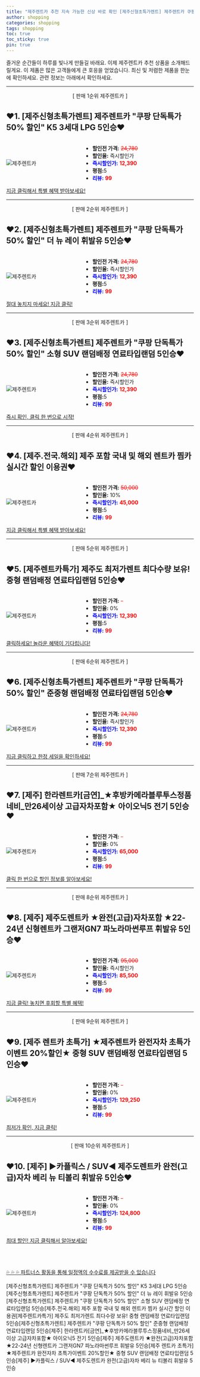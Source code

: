 ```yaml
---
title: "제주렌트카 추천 지속 가능한 신상 바로 확인 [제주신형초특가렌트] 제주렌트카 쿠팡 단독특가 50%"
author: shopping
categories: shopping
tags: shopping
toc: true
toc_sticky: true
pin: true
---
```

즐거운 순간들이 하루를 빛나게 만들길 바래요. 이제 제주렌트카 추천 상품을 소개해드릴게요. 이 제품은 많은 고객들에게 큰 호응을 얻었습니다. 최신 및 저렴한 제품을 한눈에 확인하세요. 관련 정보는 아래에서 확인하세요.

---
<p class="toplist" style="margin: 0 auto; display: block; width: fit-content;">[ 판매 1순위 제주렌트카 ]</p>

<h2><strong>❤️1. [제주신형초특가렌트] 제주렌트카 "쿠팡 단독특가 50% 할인" K5 3세대 LPG 5인승❤️</strong></h2>

<div style="display: flex; align-items: center;">
    <div style="flex: 0.4;">
        <img src="https://thumbnail9.coupangcdn.com/thumbnails/remote/230x230ex/image/travel/products/rentalCar/79ed27aa-4df6-4ebb-bf41-50ba65dacfcd.jpg" alt="제주렌트카" style="max-width: 100%;">
    </div>
    <div style="flex: 0.6; margin-left: 10px;">
        <ul>
            <li><strong>할인전 가격:</strong> <del style="color: red;">24,780</del></li>
            <li><strong>할인율:</strong> 즉시할인가</li>
            <li><span style='color:blue'><strong>즉시할인가:</strong></span> <span style='color:red'><strong>12,390</strong></span></li>
            <li><strong>평점:</strong>5</li>
            <li><span style='color:blue'><strong>리뷰:</strong></span> <span style='color:red'><strong>99</strong></span></li>
        </ul>
    </div>
</div>
<div class="center">
    <a href="https://link.coupang.com/re/AFFTDP?lptag=AF9450613&subid=githubio&pageKey=10000010344041&traceid=V0-153&itemId=None&vendorItemId=None" class="myButton">
        지금 클릭해서 특별 혜택 받아보세요!
    </a>
</div>


---
<p class="toplist" style="margin: 0 auto; display: block; width: fit-content;">[ 판매 2순위 제주렌트카 ]</p>

<h2><strong>❤️2. [제주신형초특가렌트] 제주렌트카 "쿠팡 단독특가 50% 할인" 더 뉴 레이 휘발유 5인승❤️</strong></h2>

<div style="display: flex; align-items: center;">
    <div style="flex: 0.4;">
        <img src="https://thumbnail6.coupangcdn.com/thumbnails/remote/230x230ex/image/travel/products/rentalCar/6ec9e0f7-ff1b-4ff1-abff-6cd4b308a756.png" alt="제주렌트카" style="max-width: 100%;">
    </div>
    <div style="flex: 0.6; margin-left: 10px;">
        <ul>
            <li><strong>할인전 가격:</strong> <del style="color: red;">24,780</del></li>
            <li><strong>할인율:</strong> 즉시할인가</li>
            <li><span style='color:blue'><strong>즉시할인가:</strong></span> <span style='color:red'><strong>12,390</strong></span></li>
            <li><strong>평점:</strong>5</li>
            <li><span style='color:blue'><strong>리뷰:</strong></span> <span style='color:red'><strong>99</strong></span></li>
        </ul>
    </div>
</div>
<div class="center">
    <a href="https://link.coupang.com/re/AFFTDP?lptag=AF9450613&subid=githubio&pageKey=10000010344040&traceid=V0-153&itemId=None&vendorItemId=None" class="myButton">
        절대 놓치지 마세요! 지금 클릭!
    </a>
</div>


---
<p class="toplist" style="margin: 0 auto; display: block; width: fit-content;">[ 판매 3순위 제주렌트카 ]</p>

<h2><strong>❤️3. [제주신형초특가렌트] 제주렌트카 "쿠팡 단독특가 50% 할인" 소형 SUV 랜덤배정 연료타입랜덤 5인승❤️</strong></h2>

<div style="display: flex; align-items: center;">
    <div style="flex: 0.4;">
        <img src="https://thumbnail8.coupangcdn.com/thumbnails/remote/230x230ex/image/travel/products/rentalCar/20d13fa4-938d-46ff-9d6a-a934d0567754.jpg" alt="제주렌트카" style="max-width: 100%;">
    </div>
    <div style="flex: 0.6; margin-left: 10px;">
        <ul>
            <li><strong>할인전 가격:</strong> <del style="color: red;">24,780</del></li>
            <li><strong>할인율:</strong> 즉시할인가</li>
            <li><span style='color:blue'><strong>즉시할인가:</strong></span> <span style='color:red'><strong>12,390</strong></span></li>
            <li><strong>평점:</strong>5</li>
            <li><span style='color:blue'><strong>리뷰:</strong></span> <span style='color:red'><strong>99</strong></span></li>
        </ul>
    </div>
</div>
<div class="center">
    <a href="https://link.coupang.com/re/AFFTDP?lptag=AF9450613&subid=githubio&pageKey=10000010121436&traceid=V0-153&itemId=None&vendorItemId=None" class="myButton">
        즉시 확인, 클릭 한 번으로 시작!
    </a>
</div>


---
<p class="toplist" style="margin: 0 auto; display: block; width: fit-content;">[ 판매 4순위 제주렌트카 ]</p>

<h2><strong>❤️4. [제주.전국.해외] 제주 포함 국내 및 해외 렌트카 찜카 실시간 할인 이용권❤️</strong></h2>

<div style="display: flex; align-items: center;">
    <div style="flex: 0.4;">
        <img src="https://thumbnail10.coupangcdn.com/thumbnails/remote/230x230ex/image/travel_reactor/travelSeller/common/A00250999/a720023c-9707-415f-9fbb-b60d5b00a20b.jpg" alt="제주렌트카" style="max-width: 100%;">
    </div>
    <div style="flex: 0.6; margin-left: 10px;">
        <ul>
            <li><strong>할인전 가격:</strong> <del style="color: red;">50,000</del></li>
            <li><strong>할인율:</strong> 10%</li>
            <li><span style='color:blue'><strong>즉시할인가:</strong></span> <span style='color:red'><strong>45,000</strong></span></li>
            <li><strong>평점:</strong>5</li>
            <li><span style='color:blue'><strong>리뷰:</strong></span> <span style='color:red'><strong>99</strong></span></li>
        </ul>
    </div>
</div>
<div class="center">
    <a href="https://link.coupang.com/re/AFFTDP?lptag=AF9450613&subid=githubio&pageKey=10000002484975&traceid=V0-153&itemId=None&vendorItemId=None" class="myButton">
        지금 클릭해서 특별 혜택 받아보세요!
    </a>
</div>


---
<p class="toplist" style="margin: 0 auto; display: block; width: fit-content;">[ 판매 5순위 제주렌트카 ]</p>

<h2><strong>❤️5. [제주렌트카특가] 제주도 최저가렌트 최다수량 보유! 중형 랜덤배정 연료타입랜덤 5인승❤️</strong></h2>

<div style="display: flex; align-items: center;">
    <div style="flex: 0.4;">
        <img src="https://thumbnail7.coupangcdn.com/thumbnails/remote/230x230ex/image/travel/products/rentalCar/d4addb81-a8e3-47e3-a6fb-600db055db86.png" alt="제주렌트카" style="max-width: 100%;">
    </div>
    <div style="flex: 0.6; margin-left: 10px;">
        <ul>
            <li><strong>할인전 가격:</strong> <del style="color: red;">-</del></li>
            <li><strong>할인율:</strong> 0%</li>
            <li><span style='color:blue'><strong>즉시할인가:</strong></span> <span style='color:red'><strong>12,390</strong></span></li>
            <li><strong>평점:</strong>5</li>
            <li><span style='color:blue'><strong>리뷰:</strong></span> <span style='color:red'><strong>99</strong></span></li>
        </ul>
    </div>
</div>
<div class="center">
    <a href="https://link.coupang.com/re/AFFTDP?lptag=AF9450613&subid=githubio&pageKey=10000010529349&traceid=V0-153&itemId=None&vendorItemId=None" class="myButton">
        클릭하세요! 놀라운 혜택이 기다립니다!
    </a>
</div>


---
<p class="toplist" style="margin: 0 auto; display: block; width: fit-content;">[ 판매 6순위 제주렌트카 ]</p>

<h2><strong>❤️6. [제주신형초특가렌트] 제주렌트카 "쿠팡 단독특가 50% 할인" 준중형 랜덤배정 연료타입랜덤 5인승❤️</strong></h2>

<div style="display: flex; align-items: center;">
    <div style="flex: 0.4;">
        <img src="https://thumbnail7.coupangcdn.com/thumbnails/remote/230x230ex/image/travel/products/rentalCar/19499f96-9402-497e-b66d-ce334c8a4948.jpg" alt="제주렌트카" style="max-width: 100%;">
    </div>
    <div style="flex: 0.6; margin-left: 10px;">
        <ul>
            <li><strong>할인전 가격:</strong> <del style="color: red;">24,780</del></li>
            <li><strong>할인율:</strong> 즉시할인가</li>
            <li><span style='color:blue'><strong>즉시할인가:</strong></span> <span style='color:red'><strong>12,390</strong></span></li>
            <li><strong>평점:</strong>5</li>
            <li><span style='color:blue'><strong>리뷰:</strong></span> <span style='color:red'><strong>99</strong></span></li>
        </ul>
    </div>
</div>
<div class="center">
    <a href="https://link.coupang.com/re/AFFTDP?lptag=AF9450613&subid=githubio&pageKey=10000010121433&traceid=V0-153&itemId=None&vendorItemId=None" class="myButton">
        지금 클릭하고 한정 세일을 확인하세요!
    </a>
</div>


---
<p class="toplist" style="margin: 0 auto; display: block; width: fit-content;">[ 판매 7순위 제주렌트카 ]</p>

<h2><strong>❤️7. [제주] 한라렌트카[금연]_★후방카메라블루투스정품네비_만26세이상 고급자차포함★ 아이오닉5 전기 5인승❤️</strong></h2>

<div style="display: flex; align-items: center;">
    <div style="flex: 0.4;">
        <img src="https://thumbnail8.coupangcdn.com/thumbnails/remote/230x230ex/image/travel/products/rentalCar/d67866f5-0c48-4d80-851e-7faea3f04ac3.jpg" alt="제주렌트카" style="max-width: 100%;">
    </div>
    <div style="flex: 0.6; margin-left: 10px;">
        <ul>
            <li><strong>할인전 가격:</strong> <del style="color: red;">-</del></li>
            <li><strong>할인율:</strong> 0%</li>
            <li><span style='color:blue'><strong>즉시할인가:</strong></span> <span style='color:red'><strong>65,000</strong></span></li>
            <li><strong>평점:</strong>5</li>
            <li><span style='color:blue'><strong>리뷰:</strong></span> <span style='color:red'><strong>99</strong></span></li>
        </ul>
    </div>
</div>
<div class="center">
    <a href="https://link.coupang.com/re/AFFTDP?lptag=AF9450613&subid=githubio&pageKey=10000002880609&traceid=V0-153&itemId=None&vendorItemId=None" class="myButton">
        클릭 한 번으로 할인 정보를 알아보세요!
    </a>
</div>


---
<p class="toplist" style="margin: 0 auto; display: block; width: fit-content;">[ 판매 8순위 제주렌트카 ]</p>

<h2><strong>❤️8. [제주] 제주도렌트카 ★완전(고급)자차포함 ★22-24년 신형렌트카  그랜저GN7 파노라마썬루프 휘발유 5인승❤️</strong></h2>

<div style="display: flex; align-items: center;">
    <div style="flex: 0.4;">
        <img src="https://thumbnail7.coupangcdn.com/thumbnails/remote/230x230ex/image/travel/products/rentalCar/c87f8fbc-7e7b-4390-9395-40884f1c190d.png" alt="제주렌트카" style="max-width: 100%;">
    </div>
    <div style="flex: 0.6; margin-left: 10px;">
        <ul>
            <li><strong>할인전 가격:</strong> <del style="color: red;">95,000</del></li>
            <li><strong>할인율:</strong> 즉시할인가</li>
            <li><span style='color:blue'><strong>즉시할인가:</strong></span> <span style='color:red'><strong>85,500</strong></span></li>
            <li><strong>평점:</strong>5</li>
            <li><span style='color:blue'><strong>리뷰:</strong></span> <span style='color:red'><strong>99</strong></span></li>
        </ul>
    </div>
</div>
<div class="center">
    <a href="https://link.coupang.com/re/AFFTDP?lptag=AF9450613&subid=githubio&pageKey=10000000959371&traceid=V0-153&itemId=None&vendorItemId=None" class="myButton">
        지금 클릭! 놓치면 후회할 특별 혜택!
    </a>
</div>


---
<p class="toplist" style="margin: 0 auto; display: block; width: fit-content;">[ 판매 9순위 제주렌트카 ]</p>

<h2><strong>❤️9. [제주 렌트카 초특가] ★제주렌트카 완전자차 초특가이벤트 20%할인★ 중형 SUV 랜덤배정 연료타입랜덤 5인승❤️</strong></h2>

<div style="display: flex; align-items: center;">
    <div style="flex: 0.4;">
        <img src="https://thumbnail7.coupangcdn.com/thumbnails/remote/230x230ex/image/travel/products/rentalCar/1c0ba9bc-fa49-4fc0-a3e7-eae63ce66de5.jpg" alt="제주렌트카" style="max-width: 100%;">
    </div>
    <div style="flex: 0.6; margin-left: 10px;">
        <ul>
            <li><strong>할인전 가격:</strong> <del style="color: red;">-</del></li>
            <li><strong>할인율:</strong> 0%</li>
            <li><span style='color:blue'><strong>즉시할인가:</strong></span> <span style='color:red'><strong>129,250</strong></span></li>
            <li><strong>평점:</strong>5</li>
            <li><span style='color:blue'><strong>리뷰:</strong></span> <span style='color:red'><strong>99</strong></span></li>
        </ul>
    </div>
</div>
<div class="center">
    <a href="https://link.coupang.com/re/AFFTDP?lptag=AF9450613&subid=githubio&pageKey=10000002823530&traceid=V0-153&itemId=None&vendorItemId=None" class="myButton">
        최저가 확인, 지금 클릭!
    </a>
</div>


---
<p class="toplist" style="margin: 0 auto; display: block; width: fit-content;">[ 판매 10순위 제주렌트카 ]</p>

<h2><strong>❤️10. [제주] ▶카플릭스 / SUV◀ 제주도렌트카 완전(고급)자차 베리 뉴 티볼리 휘발유 5인승❤️</strong></h2>

<div style="display: flex; align-items: center;">
    <div style="flex: 0.4;">
        <img src="https://thumbnail8.coupangcdn.com/thumbnails/remote/230x230ex/image/travel/products/rentalCar/77cefa00-c149-4300-aa99-3f6bffa39f77.jpg" alt="제주렌트카" style="max-width: 100%;">
    </div>
    <div style="flex: 0.6; margin-left: 10px;">
        <ul>
            <li><strong>할인전 가격:</strong> <del style="color: red;">-</del></li>
            <li><strong>할인율:</strong> 0%</li>
            <li><span style='color:blue'><strong>즉시할인가:</strong></span> <span style='color:red'><strong>124,800</strong></span></li>
            <li><strong>평점:</strong>5</li>
            <li><span style='color:blue'><strong>리뷰:</strong></span> <span style='color:red'><strong>99</strong></span></li>
        </ul>
    </div>
</div>
<div class="center">
    <a href="https://link.coupang.com/re/AFFTDP?lptag=AF9450613&subid=githubio&pageKey=10000001766212&traceid=V0-153&itemId=None&vendorItemId=None" class="myButton">
        최대 할인! 지금 클릭해서 알아보세요!
    </a>
</div>

<br><br><br>[💦 💦 💦 파트너스 활동을 통해 일정액의 수수료를 제공받을 수 있습니다](https://link.coupang.com/a/bcpT2c)<br><br>[제주신형초특가렌트] 제주렌트카 "쿠팡 단독특가 50% 할인" K5 3세대 LPG 5인승[제주신형초특가렌트] 제주렌트카 "쿠팡 단독특가 50% 할인" 더 뉴 레이 휘발유 5인승[제주신형초특가렌트] 제주렌트카 "쿠팡 단독특가 50% 할인" 소형 SUV 랜덤배정 연료타입랜덤 5인승[제주.전국.해외] 제주 포함 국내 및 해외 렌트카 찜카 실시간 할인 이용권[제주렌트카특가] 제주도 최저가렌트 최다수량 보유! 중형 랜덤배정 연료타입랜덤 5인승[제주신형초특가렌트] 제주렌트카 "쿠팡 단독특가 50% 할인" 준중형 랜덤배정 연료타입랜덤 5인승[제주] 한라렌트카[금연]_★후방카메라블루투스정품네비_만26세이상 고급자차포함★ 아이오닉5 전기 5인승[제주] 제주도렌트카 ★완전(고급)자차포함 ★22-24년 신형렌트카  그랜저GN7 파노라마썬루프 휘발유 5인승[제주 렌트카 초특가] ★제주렌트카 완전자차 초특가이벤트 20%할인★ 중형 SUV 랜덤배정 연료타입랜덤 5인승[제주] ▶카플릭스 / SUV◀ 제주도렌트카 완전(고급)자차 베리 뉴 티볼리 휘발유 5인승